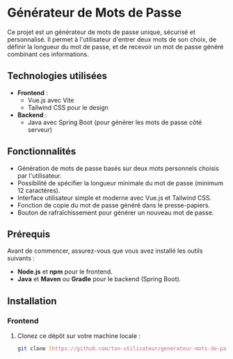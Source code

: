 # Générateur de Mots de Passe

Ce projet est un générateur de mots de passe unique, sécurisé et personnalisé. Il permet à l'utilisateur d'entrer deux mots de son choix, de définir la longueur du mot de passe, et de recevoir un mot de passe généré combinant ces informations.

## Technologies utilisées

- **Frontend** :
  - Vue.js avec Vite
  - Tailwind CSS pour le design
- **Backend** :
  - Java avec Spring Boot (pour générer les mots de passe côté serveur)
  
## Fonctionnalités

- Génération de mots de passe basés sur deux mots personnels choisis par l'utilisateur.
- Possibilité de spécifier la longueur minimale du mot de passe (minimum 12 caractères).
- Interface utilisateur simple et moderne avec Vue.js et Tailwind CSS.
- Fonction de copie du mot de passe généré dans le presse-papiers.
- Bouton de rafraîchissement pour générer un nouveau mot de passe.

## Prérequis

Avant de commencer, assurez-vous que vous avez installé les outils suivants :

- **Node.js** et **npm** pour le frontend.
- **Java** et **Maven** ou **Gradle** pour le backend (Spring Boot).
  
## Installation

### Frontend

1. Clonez ce dépôt sur votre machine locale :
   ```bash
   git clone [https://github.com/ton-utilisateur/generateur-mots-de-passe.git](https://github.com/codiindy/my-generator-password.git)

